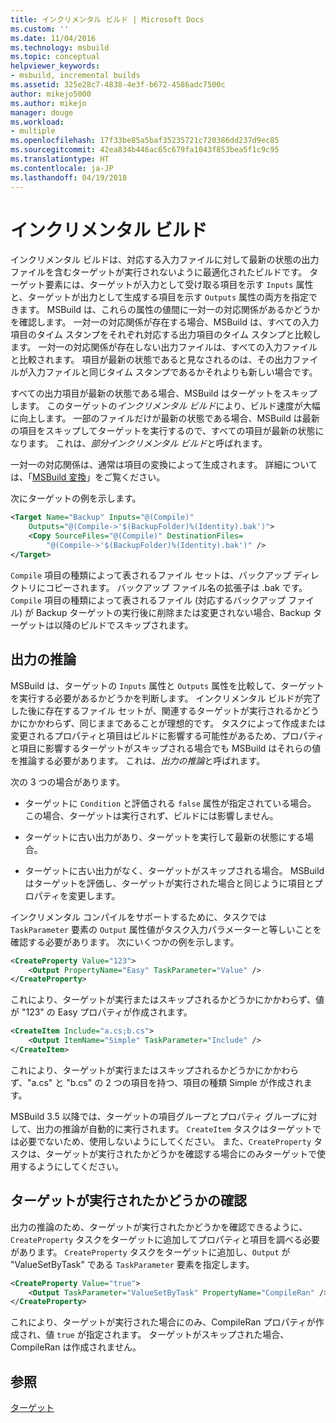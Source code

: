 ```yaml
---
title: インクリメンタル ビルド | Microsoft Docs
ms.custom: ''
ms.date: 11/04/2016
ms.technology: msbuild
ms.topic: conceptual
helpviewer_keywords:
- msbuild, incremental builds
ms.assetid: 325e28c7-4838-4e3f-b672-4586adc7500c
author: mikejo5000
ms.author: mikejo
manager: douge
ms.workload:
- multiple
ms.openlocfilehash: 17f33be85a5baf35235721c720386dd237d9ec85
ms.sourcegitcommit: 42ea834b446ac65c679fa1043f853bea5f1c9c95
ms.translationtype: HT
ms.contentlocale: ja-JP
ms.lasthandoff: 04/19/2018
---
```

# <a name="incremental-builds"></a>インクリメンタル ビルド
インクリメンタル ビルドは、対応する入力ファイルに対して最新の状態の出力ファイルを含むターゲットが実行されないように最適化されたビルドです。 ターゲット要素には、ターゲットが入力として受け取る項目を示す `Inputs` 属性と、ターゲットが出力として生成する項目を示す `Outputs` 属性の両方を指定できます。 MSBuild は、これらの属性の値間に一対一の対応関係があるかどうかを確認します。 一対一の対応関係が存在する場合、MSBuild は、すべての入力項目のタイム スタンプをそれぞれ対応する出力項目のタイム スタンプと比較します。 一対一の対応関係が存在しない出力ファイルは、すべての入力ファイルと比較されます。 項目が最新の状態であると見なされるのは、その出力ファイルが入力ファイルと同じタイム スタンプであるかそれよりも新しい場合です。  
  
 すべての出力項目が最新の状態である場合、MSBuild はターゲットをスキップします。 このターゲットの*インクリメンタル ビルド*により、ビルド速度が大幅に向上します。 一部のファイルだけが最新の状態である場合、MSBuild は最新の項目をスキップしてターゲットを実行するので、すべての項目が最新の状態になります。 これは、*部分インクリメンタル ビルド*と呼ばれます。  
  
 一対一の対応関係は、通常は項目の変換によって生成されます。 詳細については、「[MSBuild 変換](../msbuild/msbuild-transforms.md)」をご覧ください。  
  
 次にターゲットの例を示します。  
  
```xml  
<Target Name="Backup" Inputs="@(Compile)"   
    Outputs="@(Compile->'$(BackupFolder)%(Identity).bak')">  
    <Copy SourceFiles="@(Compile)" DestinationFiles=  
        "@(Compile->'$(BackupFolder)%(Identity).bak')" />  
</Target>  
```  
  
 `Compile` 項目の種類によって表されるファイル セットは、バックアップ ディレクトリにコピーされます。 バックアップ ファイル名の拡張子は .bak です。 `Compile` 項目の種類によって表されるファイル (対応するバックアップ ファイル) が Backup ターゲットの実行後に削除または変更されない場合、Backup ターゲットは以降のビルドでスキップされます。  
  
## <a name="output-inference"></a>出力の推論  
 MSBuild は、ターゲットの `Inputs` 属性と `Outputs` 属性を比較して、ターゲットを実行する必要があるかどうかを判断します。 インクリメンタル ビルドが完了した後に存在するファイル セットが、関連するターゲットが実行されるかどうかにかかわらず、同じままであることが理想的です。 タスクによって作成または変更されるプロパティと項目はビルドに影響する可能性があるため、プロパティと項目に影響するターゲットがスキップされる場合でも MSBuild はそれらの値を推論する必要があります。 これは、*出力の推論*と呼ばれます。  
  
 次の 3 つの場合があります。  
  
-   ターゲットに `Condition` と評価される `false` 属性が指定されている場合。 この場合、ターゲットは実行されず、ビルドには影響しません。  
  
-   ターゲットに古い出力があり、ターゲットを実行して最新の状態にする場合。  
  
-   ターゲットに古い出力がなく、ターゲットがスキップされる場合。 MSBuild はターゲットを評価し、ターゲットが実行された場合と同じように項目とプロパティを変更します。  
  
 インクリメンタル コンパイルをサポートするために、タスクでは `TaskParameter` 要素の `Output` 属性値がタスク入力パラメーターと等しいことを確認する必要があります。 次にいくつかの例を示します。  
  
```xml  
<CreateProperty Value="123">  
    <Output PropertyName="Easy" TaskParameter="Value" />  
</CreateProperty>  
```  
  
 これにより、ターゲットが実行またはスキップされるかどうかにかかわらず、値が "123" の Easy プロパティが作成されます。  
  
```xml  
<CreateItem Include="a.cs;b.cs">  
    <Output ItemName="Simple" TaskParameter="Include" />  
</CreateItem>  
```  
  
 これにより、ターゲットが実行またはスキップされるかどうかにかかわらず、"a.cs" と "b.cs" の 2 つの項目を持つ、項目の種類 Simple が作成されます。  
  
 MSBuild 3.5 以降では、ターゲットの項目グループとプロパティ グループに対して、出力の推論が自動的に実行されます。 `CreateItem` タスクはターゲットでは必要でないため、使用しないようにしてください。 また、`CreateProperty` タスクは、ターゲットが実行されたかどうかを確認する場合にのみターゲットで使用するようにしてください。  
  
## <a name="determining-whether-a-target-has-been-run"></a>ターゲットが実行されたかどうかの確認  
 出力の推論のため、ターゲットが実行されたかどうかを確認できるように、`CreateProperty` タスクをターゲットに追加してプロパティと項目を調べる必要があります。 `CreateProperty` タスクをターゲットに追加し、`Output` が "ValueSetByTask" である `TaskParameter` 要素を指定します。  
  
```xml  
<CreateProperty Value="true">  
    <Output TaskParameter="ValueSetByTask" PropertyName="CompileRan" />  
</CreateProperty>  
```  
  
 これにより、ターゲットが実行された場合にのみ、CompileRan プロパティが作成され、値 `true` が指定されます。 ターゲットがスキップされた場合、CompileRan は作成されません。  
  
## <a name="see-also"></a>参照  
 [ターゲット](../msbuild/msbuild-targets.md)